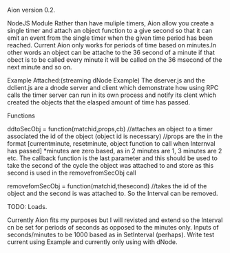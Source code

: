 Aion version 0.2.

NodeJS Module
Rather than have muliple timers, Aion allow you create a single timer and attach an object function to a give second so that it can emit an event from the single timer when the given time period has been reached. Current Aion only works for periods of time based on minutes.In other words an object can be attache to the 36 second of a minute if that obect is to be called every minute it will be called on the 36 msecond of the next minute and so on.

Example Attached:(streaming dNode Example)
The dserver.js and the dclient.js are a dnode server and client which demonstrate how using RPC calls the timer server can run in its own process and notify its clent which created the objects that the elasped amount of time has passed.

Functions

ddtoSecObj = function(matchid,props,cb)
	//attaches an object to a timer associated the id of the object (object id is necessary)
	//props are the in the format [currentminute, resetminute, object function to call when Internval has passed] *minutes are zero based, as in 2 minutes are 1, 3 minutes are 2 etc. The callback function is the last parameter and this should be used to take the second of the cycle the object was attached to and store as this second is used in the removefromSecObj call

removefomSecObj = function(matchid,thesecond) 
//takes the id of the object and the second is was attached to. So the Interval can be removed.

TODO: Loads.

Currently Aion fits my purposes but I will revisted and extend so the Interval cn be set for periods of seconds as opposed to the minutes only. Inputs of seconds/minutes to be 1000 based as in SetInterval (perhaps).
Write test current using Example and currently only using with dNode.
